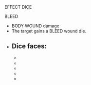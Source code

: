 EFFECT DICE

BLEED
  - BODY WOUND damage
  - The target gains a BLEED wound die.
  - Dice faces:
    -
    -
    -
    -
    -
    -
